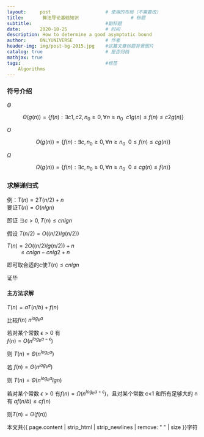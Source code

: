 ```yaml
---
layout:     post                    # 使用的布局（不需要改）
title:       算法导论基础知识                   # 标题 
subtitle:                           #副标题
date:       2020-10-25              # 时间
description: How to determine a good asymptotic bound
author:     ONLYUNIVERSE            # 作者
header-img: img/post-bg-2015.jpg    #这篇文章标题背景图片
catalog: true                       # 是否归档
mathjax: true
tags:                               #标签
    Algorithms
---
```


### 符号介绍

$\Theta$

$$ \Theta(g(n))=\{f(n): \exists c1,c2,n_0\ge0,\forall n\ge n_0 \  \ c1g(n)\le f(n)\le c2g(n) \} $$

$O$

$$ O(g(n))=\{f(n): \exists c,n_0\ge0,\forall n\ge n_0 \  \ 0\le f(n)\le cg(n) \} $$

$\Omega$

$$ \Omega(g(n))=\{f(n): \exists c,n_0\ge0,\forall n\ge n_0 \  \ 0\le cg(n)\le f(n) \} $$

### 求解递归式

例：$T(n)=2T(n/2)+n$  
要证$T(n)=O(nlgn)$

即证 $\exists c>0,T(n)\le cnlgn$

假设 $T(n/2)=O((n/2)lg(n/2))$

$T(n)=2O((n/2)lg(n/2))+n$  
$\ \ \ \ \ \ \ \ \le cnlgn-cnlg2+n$

即可取合适的c使$T(n)\le cnlgn$  

证毕

#### 主方法求解

$T(n)=aT(n/b)+f(n)$

比较$f(n)\ n^{log_ba}$

若对某个常数 $\epsilon >0$ 有  
$f(n)=O(n^{log_ba-\epsilon})$  

则 $T(n) = \Theta(n^{log_ba})$  

若 $f(n) = \Theta(n^{log_ba})$  

则 $T(n) = \Theta(n^{log_ba} lgn)$  

若对某个常数 $\epsilon>0$ 有$f(n) = \Omega(n^{log_ba+\epsilon})$，且对某个常数 c<1 和所有足够大的 n 有 $af(n/b) \le cf(n)$

则$T(n) = \Theta(f(n))$

本文共{{ page.content | strip_html | strip_newlines | remove: " " | size }}字符
